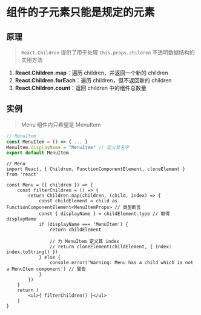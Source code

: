 # 组件的子元素只能是规定的元素

## 原理

> `React.Children` 提供了用于处理 `this.props.children` 不透明数据结构的实用方法

1. **React.Children.map**：遍历 children，并返回一个新的 children
2. **React.Children.forEach**：遍历 children，但不返回新的 children
3. **React.Children.count**：返回 children 中的组件总数量

## 实例

> Menu 组件内只希望是 MenuItem

```ts
// MenuItem 
const MenuItem = () => { ... }
MenuItem.displayName = "MenuItem" // 定义其名字
export default MenuItem
```

```tsx
// Menu
import React, { Children, FunctionComponentElement, cloneElement } from 'react'

const Menu = ({ children }) => {
	const filterChildren = () => {
        return Children.map(children, (child, index) => {
            const childElement = child as FunctionComponentElement<MenuItemProps> // 类型断言
            const { displayName } = childElement.type // 取得 displayName
            if (displayName === 'MenuItem') {
                return childElement

                // 为 MenuItem 定义其 index
                // return cloneElement(childElement, { index: index.toString() }) 
            } else {
                console.error('Warning: Menu has a child which is not a MenuItem component') // 警告
            }
        })
    }
    return (
        <ul>{ filterChildren() }</ul>
    )
}
```

